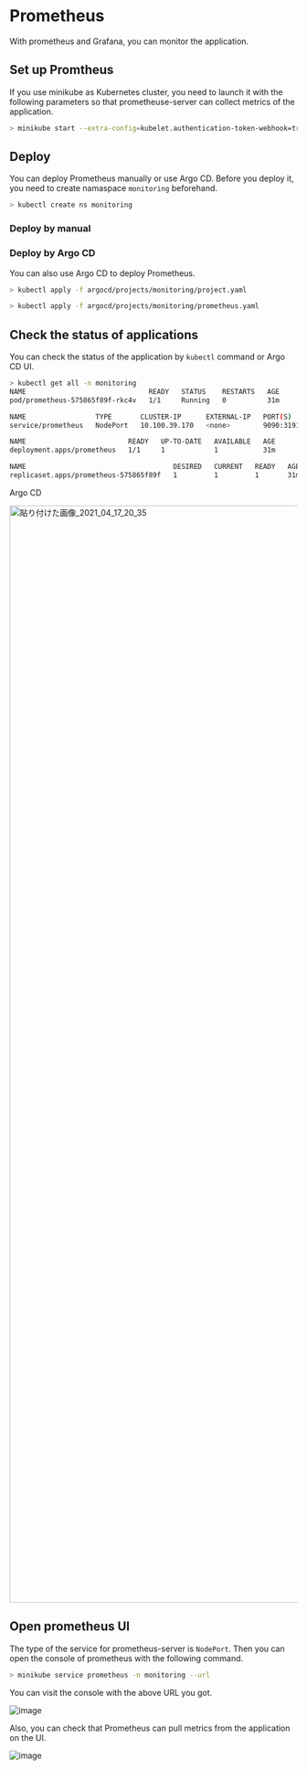 # Prometheus

With prometheus and Grafana, you can monitor the application.

## Set up Promtheus

If you use minikube as Kubernetes cluster, you need to launch it with the following parameters so that prometheuse-server can collect metrics of the application.

```bash
> minikube start --extra-config=kubelet.authentication-token-webhook=true --extra-config=kubelet.authorization-mode=Webhook
```

## Deploy

You can deploy Prometheus manually or use Argo CD. Before you deploy it, you need to create namaspace `monitoring` beforehand.

```bash
> kubectl create ns monitoring
```

### Deploy by manual

### Deploy by Argo CD

You can also use Argo CD to deploy Prometheus.

```bash
> kubectl apply -f argocd/projects/monitoring/project.yaml

> kubectl apply -f argocd/projects/monitoring/prometheus.yaml
```

## Check the status of applications

You can check the status of the application by `kubectl` command or Argo CD UI.

```bash
> kubectl get all -n monitoring
NAME                              READY   STATUS    RESTARTS   AGE
pod/prometheus-575865f89f-rkc4v   1/1     Running   0          31m

NAME                 TYPE       CLUSTER-IP      EXTERNAL-IP   PORT(S)          AGE
service/prometheus   NodePort   10.100.39.170   <none>        9090:31919/TCP   34m

NAME                         READY   UP-TO-DATE   AVAILABLE   AGE
deployment.apps/prometheus   1/1     1            1           31m

NAME                                    DESIRED   CURRENT   READY   AGE
replicaset.apps/prometheus-575865f89f   1         1         1       31m
```

Argo CD

<img width="1920" alt="貼り付けた画像_2021_04_17_20_35" src="https://user-images.githubusercontent.com/45956169/115111709-86d97b80-9fbc-11eb-928c-4ee4789255ff.png">

## Open prometheus UI

The type of the service for prometheus-server is `NodePort`. Then you can open the console of prometheus with the following command.

```bash
> minikube service prometheus -n monitoring --url
```

You can visit the console with the above URL you got.

![image](https://user-images.githubusercontent.com/45956169/115111489-973d2680-9fbb-11eb-90cc-fc895d407c86.png)

Also, you can check that Prometheus can pull metrics from the application on the UI.

![image](https://user-images.githubusercontent.com/45956169/115111520-c05db700-9fbb-11eb-8c86-acc58e4c28d6.png)

